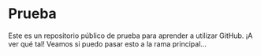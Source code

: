 # Prueba
Este es un repositorio público de prueba para aprender a utilizar GitHub.
¡A ver qué tal!
Veamos si puedo pasar esto a la rama principal...
